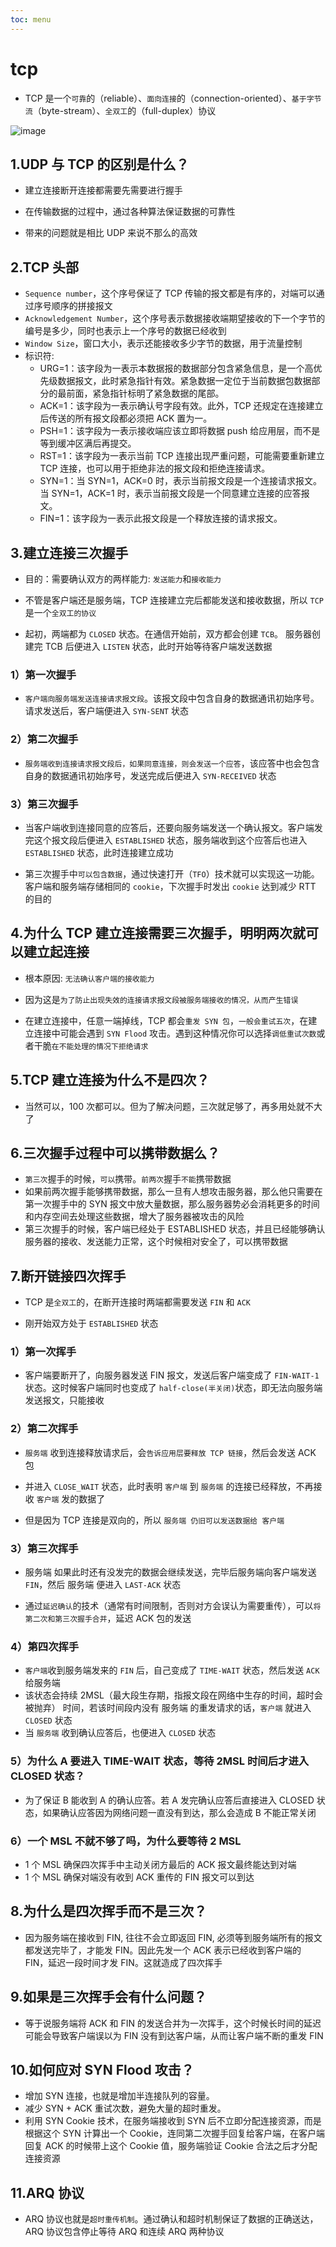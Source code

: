 ```yaml
---
toc: menu
---
```


# tcp

- TCP 是一个`可靠`的（reliable）、`面向连接`的（connection-oriented）、`基于字节流`（byte-stream）、`全双工`的（full-duplex）协议

![image](images/tcp/1.png)

## 1.UDP 与 TCP 的区别是什么？

- 建立连接断开连接都需要先需要进行握手

- 在传输数据的过程中，通过各种算法保证数据的可靠性

- 带来的问题就是相比 UDP 来说不那么的高效

## 2.TCP 头部

- `Sequence number`，这个序号保证了 TCP 传输的报文都是有序的，对端可以通过序号顺序的拼接报文
- `Acknowledgement Number`，这个序号表示数据接收端期望接收的下一个字节的编号是多少，同时也表示上一个序号的数据已经收到
- `Window Size`，窗口大小，表示还能接收多少字节的数据，用于流量控制
- 标识符:
  - URG=1：该字段为一表示本数据报的数据部分包含紧急信息，是一个高优先级数据报文，此时紧急指针有效。紧急数据一定位于当前数据包数据部分的最前面，紧急指针标明了紧急数据的尾部。
  - ACK=1：该字段为一表示确认号字段有效。此外，TCP 还规定在连接建立后传送的所有报文段都必须把 ACK 置为一。
  - PSH=1：该字段为一表示接收端应该立即将数据 push 给应用层，而不是等到缓冲区满后再提交。
  - RST=1：该字段为一表示当前 TCP 连接出现严重问题，可能需要重新建立 TCP 连接，也可以用于拒绝非法的报文段和拒绝连接请求。
  - SYN=1：当 SYN=1，ACK=0 时，表示当前报文段是一个连接请求报文。当 SYN=1，ACK=1 时，表示当前报文段是一个同意建立连接的应答报文。
  - FIN=1：该字段为一表示此报文段是一个释放连接的请求报文。

## 3.建立连接三次握手

- 目的：需要确认双方的两样能力: `发送能力`和`接收能力`

- 不管是客户端还是服务端，TCP 连接建立完后都能发送和接收数据，所以 `TCP` 是一个`全双工的协议`

- 起初，两端都为 `CLOSED` 状态。在通信开始前，双方都会创建 `TCB`。 服务器创建完 TCB 后便进入 `LISTEN` 状态，此时开始等待客户端发送数据

### 1）第一次握手

- `客户端向服务端发送连接请求报文段`。该报文段中包含自身的数据通讯初始序号。请求发送后，客户端便进入 `SYN-SENT` 状态

### 2）第二次握手

- `服务端收到连接请求报文段后，如果同意连接，则会发送一个应答`，该应答中也会包含自身的数据通讯初始序号，发送完成后便进入 `SYN-RECEIVED` 状态

### 3）第三次握手

- 当客户端收到连接同意的应答后，还要向服务端发送一个确认报文。客户端发完这个报文段后便进入 `ESTABLISHED` 状态，服务端收到这个应答后也进入 `ESTABLISHED` 状态，此时连接建立成功

- 第三次握手中`可以包含数据`，通过快速打开（`TFO`）技术就可以实现这一功能。客户端和服务端存储相同的 `cookie`，下次握手时发出 `cookie` 达到减少 RTT 的目的

## 4.为什么 TCP 建立连接需要三次握手，明明两次就可以建立起连接

- 根本原因: `无法确认客户端的接收能力`

- 因为这是`为了防止出现失效的连接请求报文段被服务端接收的情况，从而产生错误`

- 在建立连接中，任意一端掉线，TCP 都会`重发 SYN 包`，`一般会重试五次`，在建立连接中可能会遇到 `SYN Flood` 攻击。遇到这种情况你可以选择`调低重试次数`或者干脆`在不能处理的情况下拒绝请求`

## 5.TCP 建立连接为什么不是四次？

- 当然可以，100 次都可以。但为了解决问题，三次就足够了，再多用处就不大了

## 6.三次握手过程中可以携带数据么？

- `第三次`握手的时候，`可以`携带。`前两次`握手`不能`携带数据
- 如果前两次握手能够携带数据，那么一旦有人想攻击服务器，那么他只需要在第一次握手中的 SYN 报文中放大量数据，那么服务器势必会消耗更多的时间和内存空间去处理这些数据，增大了服务器被攻击的风险
- 第三次握手的时候，客户端已经处于 ESTABLISHED 状态，并且已经能够确认服务器的接收、发送能力正常，这个时候相对安全了，可以携带数据

## 7.断开链接四次挥手

- TCP 是`全双工`的，在断开连接时两端都需要发送 `FIN` 和 `ACK`

- 刚开始双方处于 `ESTABLISHED` 状态

### 1）第一次挥手

- 客户端要断开了，向服务器发送 FIN 报文，发送后客户端变成了 `FIN-WAIT-1` 状态。这时候客户端同时也变成了 `half-close(半关闭)`状态，即无法向服务端发送报文，只能接收

### 2）第二次挥手

- `服务端` 收到连接释放请求后，会`告诉应用层要释放 TCP 链接`，然后会发送 ACK 包

- 并进入 `CLOSE_WAIT` 状态，此时表明 `客户端` 到 `服务端` 的连接已经释放，不再接收 `客户端` 发的数据了

- 但是因为 TCP 连接是双向的，所以 `服务端 仍旧可以发送数据给 客户端`

### 3）第三次挥手

- 服务端 如果此时还有没发完的数据会继续发送，完毕后服务端向客户端发送 `FIN`，然后 服务端 便进入 `LAST-ACK` 状态

- 通过`延迟确认`的技术（通常有时间限制，否则对方会误认为需要重传），可以`将第二次和第三次握手合并`，延迟 ACK 包的发送

### 4）第四次挥手

- `客户端`收到服务端发来的 `FIN` 后，自己变成了 `TIME-WAIT` 状态，然后发送 `ACK` 给服务端
- 该状态会持续 2MSL（最大段生存期，指报文段在网络中生存的时间，超时会被抛弃） 时间，若该时间段内没有 服务端 的重发请求的话，`客户端` 就进入 `CLOSED` 状态
- 当 `服务端` 收到确认应答后，也便进入 `CLOSED` 状态

### 5）为什么 A 要进入 TIME-WAIT 状态，等待 2MSL 时间后才进入 CLOSED 状态？

- 为了保证 B 能收到 A 的确认应答。若 A 发完确认应答后直接进入 CLOSED 状态，如果确认应答因为网络问题一直没有到达，那么会造成 B 不能正常关闭

### 6）一个 MSL 不就不够了吗，为什么要等待 2 MSL

- 1 个 MSL 确保四次挥手中主动关闭方最后的 ACK 报文最终能达到对端
- 1 个 MSL 确保对端没有收到 ACK 重传的 FIN 报文可以到达

## 8.为什么是四次挥手而不是三次？

- 因为服务端在接收到 FIN, 往往不会立即返回 FIN, 必须等到服务端所有的报文都发送完毕了，才能发 FIN。因此先发一个 ACK 表示已经收到客户端的 FIN，延迟一段时间才发 FIN。这就造成了四次挥手

## 9.如果是三次挥手会有什么问题？

- 等于说服务端将 ACK 和 FIN 的发送合并为一次挥手，这个时候长时间的延迟可能会导致客户端误以为 FIN 没有到达客户端，从而让客户端不断的重发 FIN

## 10.如何应对 SYN Flood 攻击？

- 增加 SYN 连接，也就是增加半连接队列的容量。
- 减少 SYN + ACK 重试次数，避免大量的超时重发。
- 利用 SYN Cookie 技术，在服务端接收到 SYN 后不立即分配连接资源，而是根据这个 SYN 计算出一个 Cookie，连同第二次握手回复给客户端，在客户端回复 ACK 的时候带上这个 Cookie 值，服务端验证 Cookie 合法之后才分配连接资源

## 11.ARQ 协议

- ARQ 协议也就是`超时重传机制`。通过确认和超时机制保证了数据的正确送达，ARQ 协议包含停止等待 ARQ 和连续 ARQ 两种协议

